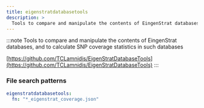 ```yaml
---
title: eigenstratdatabasetools
description: >
  Tools to compare and manipulate the contents of EingenStrat databases, and to calculate SNP coverage statistics in such databases
---
```


<!--
~~~~~ DO NOT EDIT ~~~~~
This file is autogenerated from the MultiQC module python docstring.
Do not edit the markdown, it will be overwritten.

File path for the source of this content: multiqc/modules/eigenstratdatabasetools/eigenstratdatabasetools.py
~~~~~~~~~~~~~~~~~~~~~~~
-->

:::note
Tools to compare and manipulate the contents of EingenStrat databases, and to calculate SNP coverage statistics in such databases

[https://github.com/TCLamnidis/EigenStratDatabaseTools](https://github.com/TCLamnidis/EigenStratDatabaseTools)
:::

### File search patterns

```yaml
eigenstratdatabasetools:
  fn: "*_eigenstrat_coverage.json"
```
